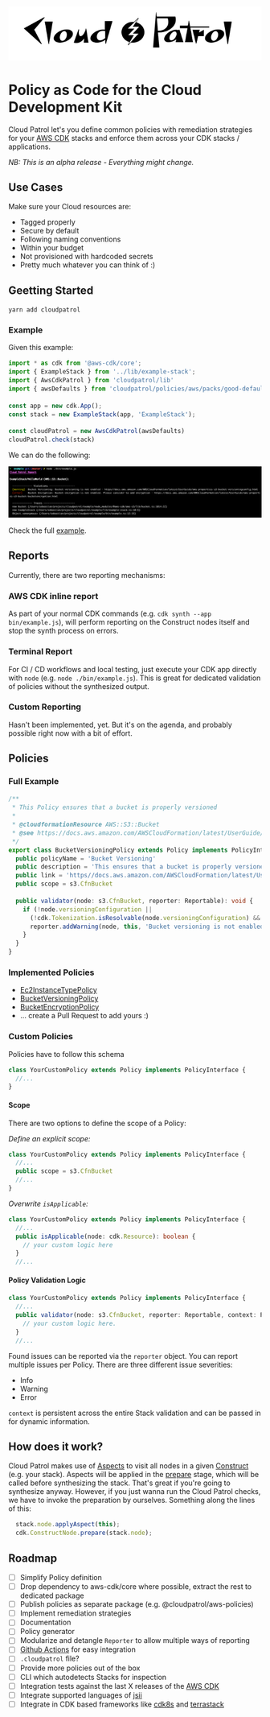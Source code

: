![cloudpatrol.png](./cloudpatrol.png)

# Policy as Code for the Cloud Development Kit

Cloud Patrol let's you define common policies with remediation strategies for your [AWS CDK](https://github.com/aws/aws-cdk/) stacks and enforce them across your CDK stacks / applications.

*NB: This is an alpha release - Everything might change.*

## Use Cases

Make sure your Cloud resources are:

- Tagged properly
- Secure by default
- Following naming conventions
- Within your budget
- Not provisioned with hardcoded secrets
- Pretty much whatever you can think of :)

## Geetting Started

```
yarn add cloudpatrol
```

### Example 

Given this example:

```typescript
import * as cdk from '@aws-cdk/core';
import { ExampleStack } from '../lib/example-stack';
import { AwsCdkPatrol } from 'cloudpatrol/lib'
import { awsDefaults } from 'cloudpatrol/policies/aws/packs/good-defaults'

const app = new cdk.App();
const stack = new ExampleStack(app, 'ExampleStack');

const cloudPatrol = new AwsCdkPatrol(awsDefaults)
cloudPatrol.check(stack)
```

We can do the following:

![example](./example.png)

Check the full [example](./example/bin/example.ts).

## Reports

Currently, there are two reporting mechanisms:

### AWS CDK inline report

As part of your normal CDK commands (e.g. `cdk synth --app bin/example.js`), will perform reporting on the Construct nodes itself and stop the synth process on errors.

### Terminal Report

For CI / CD workflows and local testing, just execute your CDK app directly with `node` (e.g. `node ./bin/example.js`). This is great for dedicated validation of policies without the synthesized output.

### Custom Reporting

Hasn't been implemented, yet. But it's on the agenda, and probably possible right now with a bit of effort.

## Policies

### Full Example

```typescript
/**
 * This Policy ensures that a bucket is properly versioned
 *
 * @cloudformationResource AWS::S3::Bucket
 * @see https://docs.aws.amazon.com/AWSCloudFormation/latest/UserGuide/aws-properties-s3-bucket-versioningconfig.html
 */
export class BucketVersioningPolicy extends Policy implements PolicyInterface {  
  public policyName = 'Bucket Versioning'
  public description = 'This ensures that a bucket is properly versioned'
  public link = 'https//docs.aws.amazon.com/AWSCloudFormation/latest/UserGuide/aws-properties-s3-bucket-versioningconfig.html'
  public scope = s3.CfnBucket
  
  public validator(node: s3.CfnBucket, reporter: Reportable): void { 
    if (!node.versioningConfiguration || 
      (!cdk.Tokenization.isResolvable(node.versioningConfiguration) && node.versioningConfiguration.status !== 'Enabled')) {
      reporter.addWarning(node, this, 'Bucket versioning is not enabled');
    }
  }
}
```

### Implemented Policies

- [Ec2InstanceTypePolicy](./policies/aws/ec2.ts)
- [BucketVersioningPolicy](./policies/aws/s3-bucket.ts)
- [BucketEncryptionPolicy](./policies/aws/s3-bucket.ts)
- ... create a Pull Request to add yours :)

### Custom Policies

Policies have to follow this schema

```typescript
class YourCustomPolicy extends Policy implements PolicyInterface {
  //...
}
```

#### Scope
There are two options to define the scope of a Policy:

*Define an explicit scope:*

```typescript
class YourCustomPolicy extends Policy implements PolicyInterface {
  //...
  public scope = s3.CfnBucket
  //...
}
```

*Overwrite `isApplicable`:*

```typescript
class YourCustomPolicy extends Policy implements PolicyInterface {
  //...
  public isApplicable(node: cdk.Resource): boolean {
    // your custom logic here
  }
  //...
```

#### Policy Validation Logic

```typescript
class YourCustomPolicy extends Policy implements PolicyInterface {
  //...
  public validator(node: s3.CfnBucket, reporter: Reportable, context: PolicyContext): void { 
    // your custom logic here.
  }
  //...
```

Found issues can be reported via the `reporter` object. You can report multiple issues per Policy. There are three different issue severities:

- Info
- Warning
- Error 

`context` is persistent across the entire Stack validation and can be passed in for dynamic information.

## How does it work?

Cloud Patrol makes use of [Aspects](https://docs.aws.amazon.com/cdk/latest/guide/aspects.html) to visit all nodes in a given [Construct](https://github.com/aws/constructs) (e.g. your stack). Aspects will be applied in the [prepare](https://github.com/aws/constructs/blob/166ba7ef9e88fd9ffbedd6fa2e6d096ace370ca4/lib/construct.ts#L427-L445) stage, which will be called before synthesizing the stack. That's great if you're going to synthesize anyway. However, if you just wanna run the Cloud Patrol checks, we have to invoke the preparation by ourselves. Something along the lines of this:

```typescript
  stack.node.applyAspect(this);
  cdk.ConstructNode.prepare(stack.node);
```

## Roadmap

- [ ] Simplify Policy definition
- [ ] Drop dependency to aws-cdk/core where possible, extract the rest to dedicated package
- [ ] Publish policies as separate package (e.g. @cloudpatrol/aws-policies)
- [ ] Implement remediation strategies
- [ ] Documentation
- [ ] Policy generator
- [ ] Modularize and detangle `Reporter` to allow multiple ways of reporting
- [ ] [Github Actions](https://github.com/features/actions) for easy integration
- [ ] `.cloudpatrol` file?
- [ ] Provide more policies out of the box 
- [ ] CLI which autodetects Stacks for inspection
- [ ] Integration tests against the last X releases of the [AWS CDK](https://github.com/aws/aws-cdk/)
- [ ] Integrate supported languages of [jsii](https://github.com/aws/jsii)
- [ ] Integrate in CDK based frameworks like [cdk8s](https://github.com/awslabs/cdk8s) and [terrastack](https://github.com/terrastackio/terrastack)